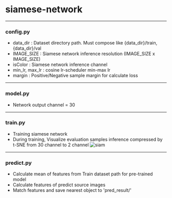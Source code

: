 # siamese-network

* * * 
### config.py 
* data_dir : Dataset directory path. Must compose like {data_dir}/train, {data_dir}/val
* IMAGE_SIZE : Siamese network inference resolution (IMAGE_SIZE x IMAGE_SIZE)
* isColor : Siamese network inference channel
* min_lr, max_lr : cosine lr-scheduler min-max lr
* margin : Positive/Negative sample margin for calculate loss

* * * 

### model.py
* Network output channel = 30

* * *

### train.py 
* Training siamese network 
* During training, Visualize evaluation samples inference compressed by t-SNE from 30 channel to 2 channel
![siam](https://user-images.githubusercontent.com/59654033/208233386-26031f5f-3d6c-48e5-9a48-88fe0e0c3479.png)

* * * 

### predict.py
* Calculate mean of features from Train dataset path for pre-trained model
* Calculate features of predict source images
* Match features and save nearest object to 'pred_result/'
